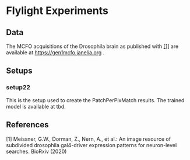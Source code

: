 # Flylight Experiments

## Data
The MCFO acquisitions of the Drosophila brain as published with [[1]](#1) are available at https://gen1mcfo.janelia.org .

## Setups

### setup22
This is the setup used to create the PatchPerPixMatch results. The trained model is available at tbd.

## References
<a id="1">[1]</a>
Meissner, G.W., Dorman, Z., Nern, A., et al.: An image resource of subdivided drosophila gal4-driver expression patterns for neuron-level searches. BioRxiv (2020)
